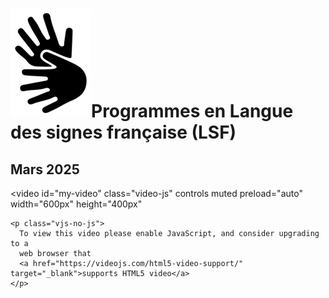 # <span class="middle img-3rem">![](assets/lsf.png)</span>Programmes en Langue des signes française (LSF)

## Mars 2025
<ul id="lsf-03-25"></ul>

<link href="stylesheets/video-js.css" rel="stylesheet" />
<link href="stylesheets/extra.video-js.css" rel="stylesheet" />

<video
    id="my-video"
    class="video-js"
    controls
    muted
    preload="auto"
    width="600px"
    height="400px"
  >
    <p class="vjs-no-js">
      To view this video please enable JavaScript, and consider upgrading to a
      web browser that
      <a href="https://videojs.com/html5-video-support/" target="_blank">supports HTML5 video</a>
    </p>
  </video>
 
<ul id="lsf-03-25"></ul>

<script src="https://vjs.zencdn.net/8.16.1/video.min.js"></script>

<script>
    document.getElementsByClassName("vjs-no-js")[0].style.display = "none";
    const baseUrl = ""
    
    const player = videojs("my-video", {responsive: true});

    let playlist = [
    {
        title: "Jeudi 13 mars",
        url: "01 Jeudi 13 mars.mp4",
    },
    {
        title: "Samedi 22 mars",
        url: "02 Samedi 22 mars.mp4",
    },
    {
        title: "Mercredi 26 mars",
        url: "03 Mercredi 26 mars.mp4",
    },
    {
        title: "Jeudi 27 mars",
        url: "04 Jeudi 27 mars.mp4",
    },
    {
        title: "Samedi 29 mars",
        url: "05 Samedi 29 mars.mp4",
    },
    {
        title: "Mercredi 19, 26 mars",
        url: "06 Mercredi 19, 26 mars.mp4",
    }
    ];

    function populate_list (data, elemId) {
        elem = document.getElementById(elemId)
        let i = 0;
        for (let item of data) {
            let cls = i==0 ? " active" : ""
            i++;
            elem.insertAdjacentHTML('beforeend', 
            `<li><button class="prog-button` + cls +
            `" onclick="doo(this,'` + 
            baseUrl + item.url+`')">` + 
            item.title+'</button></li>');
        }
    }
    function populate_playlist () {
        populate_list(playlist, "lsf-03-25");
    }
    function doo (e,url) {
        player.pause()
        player.src(url)
        // player.load()
        player.play()
        // add class "active" to item
        if (e != null) {
            elem = document.getElementById("lsf-03-25")
            for (let b of elem.children) {
                b.firstElementChild.classList.remove("active")
            }
            e.classList.add("active")
            }
    }
    populate_playlist();
    doo(null, baseUrl + playlist[0].url)
</script>